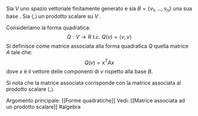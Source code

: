 Sia $V$ uno spazio vettoriale finitamente generato e sia $B=\{v_{1},\ldots,v_{n}\}$ una sua base .
Sia $\langle ,\rangle$ un prodotto scalare su $V$ .

Consideriamo la forma quadratica:$$Q:V\to R \text{ t.c. } Q(v)=\langle v,v\rangle$$
Si definisce come matrice associata  alla forma quadratica $Q$ quella matrice $A$ tale che:$$Q(v)=x^{T}Ax$$
dove $x$ è il vettore delle componenti di $v$ rispetto alla base $B$.

Si nota che la matrice associata corrisponde con la matrice associata al prodotto  scalare $\langle ,\rangle$.



Argomento principale: [[Forme quadratiche]]
Vedi: [[Matrice associata ad un prodotto scalare]]
#algebra 